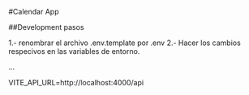 
#Calendar App

##Development pasos

1.- renombrar el archivo .env.template por .env
2.- Hacer los cambios respecivos en las variables de entorno.

...

VITE_API_URL=http://localhost:4000/api